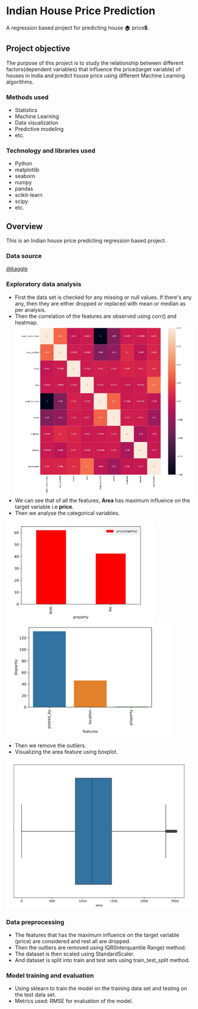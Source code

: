 # Indian House Price Prediction
A regression based project for predicting house 🏠 price💲.

## Project objective
The purpose of this project is to study the relationship between different factors(dependent variables) that influence the price(target variable) of houses in India and predict house price using different Machine Learning algorithms.

### Methods used
- Statistics
- Machine Learning
- Data visualization
- Predictive modeling
- etc.

### Technology and libraries used
- Python
- matplotlib
- seaborn
- numpy
- pandas
- scikit-learn
- scipy
- etc.

## Overview
This is an Indian house price predicting regression based project. 
### Data source
[@kaggle](https://www.kaggle.com/anmolkumar/house-price-prediction-challenge/tasks?taskId=2304)

### Exploratory data analysis
- First the data set is checked for any missing or null values. If there's any any, then they are either dropped or replaced with mean or median as per analysis.
- Then the correlation of the features are observed using corr() and heatmap.
![correlation](https://github.com/Dipankar-Medhi/House_Price_prediction/blob/main/heatmap.jpg)
- We can see that of all the features, **Area** has maximum influence on the target variable i.e **price**.
- Then we analyse the categorical variables.

<img width = "400" src = "https://github.com/Dipankar-Medhi/House_Price_prediction/blob/main/property.jpg" > <img width = "450" src = "https://github.com/Dipankar-Medhi/House_Price_prediction/blob/main/categorical_features.jpg" >

- Then we remove the outliers.
- Visualizing the area feature using boxplot.

<img width="500" src = "https://github.com/Dipankar-Medhi/House_Price_prediction/blob/main/area.jpg" >

### Data preprocessing
- The features that has the maximum influence on the target variable (price) are considered and rest all are dropped.
- Then the outliers are removed using IQR(Interquantile Range) method. 
- The dataset is then scaled using StandardScaler.
- And dataset is split into train and test sets using train_test_split method.

### Model training and evaluation
- Using sklearn to train the model on the training data set and testing on the test data set.
- Metrics used: RMSE for evaluation of the model.






